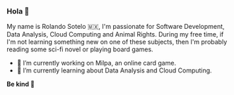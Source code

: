 ### Hola 🦙

My name is Rolando Sotelo 🇲🇽, I'm passionate for Software Development, Data Analysis, Cloud Computing and Animal Rights. During my free time, if I'm not learning something new on one of these subjects, then I'm probably reading some sci-fi novel or playing board games.

- 🔭 I’m currently working on Milpa, an online card game.
- 🌱 I’m currently learning about Data Analysis and Cloud Computing.

**Be kind 🦧**
